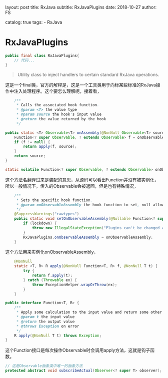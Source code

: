 layout:     post
title:      RxJava
subtitle:   RxJavaPlugins
date:       2018-10-27
author:     FS

catalog: true
tags:
    - RxJava

# RxJavaPlugins


```Java
public final class RxJavaPlugins{
    // 代码...
}
```
> Utility class to inject handlers to certain standard RxJava operations.

这是一个final类，官方的解释是，这是一个工具类用于向标某些标准的RxJava操作中注入处理程序。这个要怎么理解呢，接着看，

```Java
    /**
     * Calls the associated hook function.
     * @param <T> the value type
     * @param source the hook's input value
     * @return the value returned by the hook
     */

public static <T> Observable<T> onAssembly(@NonNull Observable<T> source) {
    Function<? super Observable, ? extends Observable> f = onObservableAssembly;
    if (f != null) {
        return apply(f, source);
    }
    return source;
}

static volatile Function<? super Observable, ? extends Observable> onObservableAssembly;

```
这个方法名翻译过来是装配的意思，从源码可以看出Function并没有被实例化，所以一般情况下，传入的Observable会被返回，但是也有特殊情况，
```Java
    /**
     * Sets the specific hook function.
     * @param onObservableAssembly the hook function to set, null allowed
     */
    @SuppressWarnings("rawtypes")
    public static void setOnObservableAssembly(@Nullable Function<? super Observable, ? extends Observable> onObservableAssembly) {
        if (lockdown) {
            throw new IllegalStateException("Plugins can't be changed anymore");
        }
        RxJavaPlugins.onObservableAssembly = onObservableAssembly;
    }


```
这个方法用来实例化onObservableAssembly，

```Java
    @NonNull
    static <T, R> R apply(@NonNull Function<T, R> f, @NonNull T t) {
        try {
            return f.apply(t);
        } catch (Throwable ex) {
            throw ExceptionHelper.wrapOrThrow(ex);
        }
    }

public interface Function<T, R> {
    /**
     * Apply some calculation to the input value and return some other value.
     * @param t the input value
     * @return the output value
     * @throws Exception on error
     */
    R apply(@NonNull T t) throws Exception;
}


```
这个Function接口是每次操作Observable时会调用apply方法，这就是钩子函数。


```Java
// 这是Observable抽象类中唯一的抽象方法
protected abstract void subscribeActual(Observer<? super T> observer);
```
